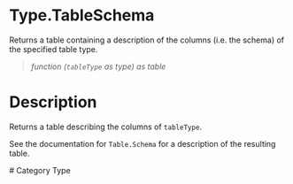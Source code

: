 ﻿# Type.TableSchema
Returns a table containing a description of the columns (i.e. the schema) of the specified table type.
> _function (<code>tableType</code> as type) as table_
# Description 
<p>Returns a table describing the columns of <code>tableType</code>.</p>
<p>See the documentation for <code>Table.Schema</code> for a description of the resulting table.</p>
# Category 
Type
